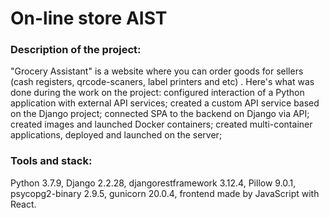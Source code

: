 # On-line store  AIST
### Description of the project:
"Grocery Assistant" is a website where you can order goods for sellers (cash registers, qrcode-scaners, label printers and etc) . Here's what was done during the work on the project:
configured interaction of a Python application with external API services;
created a custom API service based on the Django project;
connected SPA to the backend on Django via API;
created images and launched Docker containers;
created multi-container applications, deployed and launched on the server;
### Tools and stack:
Python 3.7.9, Django 2.2.28, djangorestframework 3.12.4, Pillow 9.0.1, psycopg2-binary 2.9.5, gunicorn 20.0.4,
frontend  made by JavaScript  with React.

